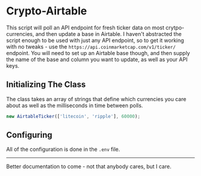 # Crypto-Airtable

This script will poll an API endpoint for fresh ticker data on most crytpo-currencies, and then update a base in Airtable. I haven't abstracted the script enough to be used with just any API endpoint, so to get it working with no tweaks - use the `https://api.coinmarketcap.com/v1/ticker/` endpoint. You will need to set up an Airtable base though, and then supply the name of the base and column you want to update, as well as your API keys.


## Initializing The Class

The class takes an array of strings that define which currencies you care about as well as the milliseconds in time between polls.

```js
new AirtableTicker(['litecoin', 'ripple'], 60000);
```


## Configuring

All of the configuration is done in the `.env` file.


---


Better documentation to come - not that anybody cares, but I care.